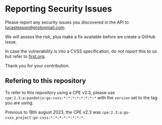 # Reporting Security Issues

Please report any security issues you discovered in the API to lucastesson@protonmail.com.

We will assess the risk, plus make a fix available before we create a GitHub issue.

In case the vulnerability is into a CVSS specification, do not report this to us but refer to [first.org](https://www.first.org/contact).

Thank you for your contribution.

## Refering to this repository

To refer to this repository using a CPE v2.3, please use `cpe:2.3:a:pandatix:go-cvss:*:*:*:*:*:*:*:*` with the `version` set to the tag you are using.

Previous to 18th august 2023, the CPE v2.3 was `cpe:2.3:a:go-cvss_project:go-cvss:*:*:*:*:*:*:*:*`.
